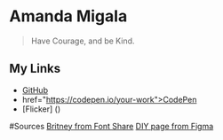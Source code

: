# Amanda Migala

> Have Courage, and be Kind.

## My Links
* [GitHub ](https://github.com/amigala)
* <a> href="https://codepen.io/your-work">CodePen</a>
* [Flicker] ()

<!--
**amigala/amigala** is a ✨ _special_ ✨ repository because its `README.md` (this file) appears on your GitHub profile.

Here are some ideas to get you started:

- 🔭 I’m currently working on ...
- 🌱 I’m currently learning ...
- 👯 I’m looking to collaborate on ...
- 🤔 I’m looking for help with ...
- 💬 Ask me about ...
- 📫 How to reach me: ...
- 😄 Pronouns: ...
- ⚡ Fun fact: ...
-->

#Sources
[Britney from Font Share](https://www.fontshare.com/fonts/britney)
[DIY page from Figma](https://www.figma.com/file/a55FO3JOrkGDMwMjx1fgDr/DIY-Landing-Page?node-id=1%3A5&t=01SsJPkI2h20hOT2-1)
